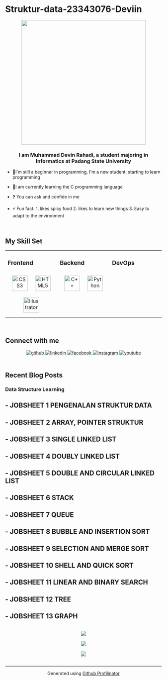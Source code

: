 # Struktur-data-23343076-Deviin


<div align="center">
<img src="https://www.google.com/url?sa=i&url=https%3A%2F%2Fgiphy.com%2Fgifs%2Fcomputador-gu-tecnology-bGgsc5mWoryfgKBx1u&psig=AOvVaw3s1JshCUKpIBoV11ezUYWV&ust=1718155978278000&source=images&cd=vfe&opi=89978449&ved=0CBEQjRxqFwoTCLjHk-2z0oYDFQAAAAAdAAAAABAE" align="center" height="" width="400" />
</div>  
  

### <div align="center">I am Muhammad Devin Rahadi, a student majoring in Informatics at Padang State University</div>  
  

- 🔭I'm still a beginner in programming, I'm a new student, starting to learn programming  
  

- 🌱I am currently learning the C programming language  
  

- ❓ You can ask and confide in me  
  

- ⚡ Fun fact:
        1. likes spicy food
        2. likes to learn new things
        3. Easy to adapt to the environment   
  

<br/>  


## My Skill Set  
<table><tr><td valign="top" width="33%">



### Frontend  
<div align="center">  
<a href="https://www.w3schools.com/css/" target="_blank"><img style="margin: 10px" src="https://profilinator.rishav.dev/skills-assets/css3-original-wordmark.svg" alt="CSS3" height="50" /></a>  
<a href="https://en.wikipedia.org/wiki/HTML5" target="_blank"><img style="margin: 10px" src="https://profilinator.rishav.dev/skills-assets/html5-original-wordmark.svg" alt="HTML5" height="50" /></a>  
<a href="https://www.adobe.com/in/products/illustrator.html" target="_blank"><img style="margin: 10px" src="https://profilinator.rishav.dev/skills-assets/adobe_illustrator-icon.svg" alt="Illustrator" height="50" /></a>  
</div>

</td><td valign="top" width="33%">



### Backend  
<div align="center">  
<a href="https://www.cplusplus.com/" target="_blank"><img style="margin: 10px" src="https://profilinator.rishav.dev/skills-assets/cplusplus-original.svg" alt="C++" height="50" /></a>  
<a href="https://www.python.org/" target="_blank"><img style="margin: 10px" src="https://profilinator.rishav.dev/skills-assets/python-original.svg" alt="Python" height="50" /></a>  
</div>

</td><td valign="top" width="33%">



### DevOps  
<div align="center">  
  
</div>

</td></tr></table>  

<br/>  


## Connect with me  
<div align="center">
<a href="https://github.com/vondeastra" target="_blank">
<img src=https://img.shields.io/badge/github-%2324292e.svg?&style=for-the-badge&logo=github&logoColor=white alt=github style="margin-bottom: 5px;" />
</a>
<a href="https://linkedin.com/in/Muhammad Devin Rahadi" target="_blank">
<img src=https://img.shields.io/badge/linkedin-%231E77B5.svg?&style=for-the-badge&logo=linkedin&logoColor=white alt=linkedin style="margin-bottom: 5px;" />
</a>
<a href="https://www.facebook.com/Muhammad Devin Rahadi" target="_blank">
<img src=https://img.shields.io/badge/facebook-%232E87FB.svg?&style=for-the-badge&logo=facebook&logoColor=white alt=facebook style="margin-bottom: 5px;" />
</a>
<a href="https://instagram.com/devinrahadi" target="_blank">
<img src=https://img.shields.io/badge/instagram-%23000000.svg?&style=for-the-badge&logo=instagram&logoColor=white alt=instagram style="margin-bottom: 5px;" />
</a>
<a href="https://www.youtube.com/user/Muhammad Devin Rahadi" target="_blank">
<img src=https://img.shields.io/badge/youtube-%23EE4831.svg?&style=for-the-badge&logo=youtube&logoColor=white alt=youtube style="margin-bottom: 5px;" />
</a>  
</div>  
  

<br/>   


## Recent Blog Posts  


### Data Structure Learning 
<h2>- JOBSHEET 1 PENGENALAN STRUKTUR DATA</h2>

  
<h2>- JOBSHEET 2 ARRAY, POINTER STRUKTUR</h2>


<h2>- JOBSHEET 3 SINGLE LINKED LIST</h2>  
  

<h2>- JOBSHEET 4 DOUBLY LINKED LIST</h2>  
  

<h2>- JOBSHEET 5 DOUBLE AND CIRCULAR LINKED LIST</h2>  
  

<h2>- JOBSHEET 6 STACK</h2>  
  

<h2>- JOBSHEET 7 QUEUE</h2>

  
<h2>- JOBSHEET 8 BUBBLE AND INSERTION SORT</h2>

  
<h2>- JOBSHEET 9 SELECTION AND MERGE SORT</h2>

  
<h2>- JOBSHEET 10 SHELL AND QUICK SORT</h2>

  
<h2>- JOBSHEET 11 LINEAR AND BINARY SEARCH</h2>

  
<h2>- JOBSHEET 12 TREE</h2>

  
<h2>- JOBSHEET 13 GRAPH</h2>
  

<br/>  

<div align="center"><img src="https://spotify-github-profile.vercel.app/api/view.svg?uid=31v6cdczru5n2qeme74isliofc7i&redirect=true][https://spotify-github-profile.vercel.app/api/view.svg?uid=31v6cdczru5n2qeme74isliofc7i&cover_image=true&theme=default&show_offline=false&background_color=121212&interchange=false&bar_color=45c940&bar_color_cover=true" /></div>  

<br/>  

<div align="center">
<img src="https://komarev.com/ghpvc/?username=vondeastra&&style=flat-square" align="center" />
</div>  
  

<br/>  

<div align="center">
            <a href="https://www.buymeacoffee.com/vondeastra" target="_blank" style="display: inline-block;">
                <img
                    src="https://img.shields.io/badge/Donate-Buy%20Me%20A%20Coffee-orange.svg?style=flat-square&logo=buymeacoffee" 
                    align="center"
                />
            </a></div>
<br />

----
<div align="center">Generated using <a href="https://profilinator.rishav.dev/" target="_blank">Github Profilinator</a></div>
